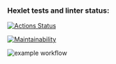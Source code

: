 ### Hexlet tests and linter status:
[![Actions Status](https://github.com/sat-brr/python-project-lvl1/workflows/hexlet-check/badge.svg)](https://github.com/sat-brr/python-project-lvl1/actions)

[![Maintainability](https://api.codeclimate.com/v1/badges/a99a88d28ad37a79dbf6/maintainability)](https://codeclimate.com/github/codeclimate/codeclimate/maintainability)

![example workflow](https://github.com/sat-brr/python-project-lvl1/actions/workflows/pylinter.yml/badge.svg)
